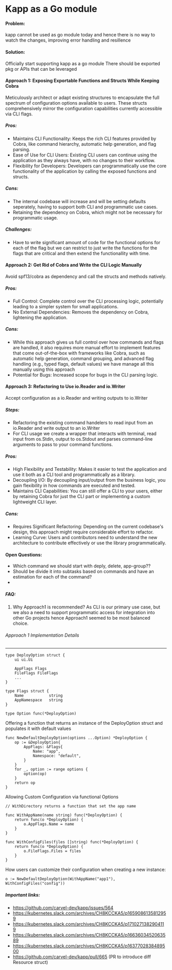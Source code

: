 # Kapp as a Go module

#### Problem: 
kapp cannot be used as go module today and hence there is no way to watch the changes, improving error handling and resillence

#### Solution:
Officially start supporting kapp as a go module There should be exported pkg or APIs that can be leveraged 

#### Approach 1: Exposing Exportable Functions and Structs While Keeping Cobra
Meticulously architect or adapt existing structures to encapsulate the full spectrum of configuration options available to users. These structs comprehensively mirror the configuration capabilities currently accessible via CLI flags.

##### Pros:
- Maintains CLI Functionality: Keeps the rich CLI features provided by Cobra, like command hierarchy, automatic help generation, and flag parsing.
- Ease of Use for CLI Users: Existing CLI users can continue using the application as they always have, with no changes to their workflow.
- Flexibility for Developers: Developers can programmatically use the core functionality of the application by calling the exposed functions and structs.

##### Cons:
- The internal codebase will increase and will be setting defaults seperately, having to support both CLI and programmatic use cases.
- Retaining the dependency on Cobra, which might not be necessary for programmatic usage.

##### Challenges:
- Have to write significant amount of code for the functional options for each of the flag but we can restrict to just write the functions for the flags that are critical and then extend the functionallity with time.


#### Approach 2: Get Rid of Cobra and Write the CLI Logic Manually
Avoid spf13/cobra as dependency and call the structs and methods natively.

##### Pros:
- Full Control: Complete control over the CLI processing logic, potentially leading to a simpler system for small applications.
- No External Dependencies: Removes the dependency on Cobra, lightening the application.

##### Cons:
- While this approach gives us full control over how commands and flags are handled, it also requires more manual effort to implement features that come out-of-the-box with frameworks like Cobra, such as automatic help generation, command grouping, and advanced flag handling (e.g., typed flags, default values) we have manage all this manually using this approach
- Potential for Bugs: Increased scope for bugs in the CLI parsing logic.


#### Approach 3: Refactoring to Use io.Reader and io.Writer
Accept configuration as a io.Reader and writing outputs to io.Writer

##### Steps:
- Refactoring the existing command handelers to read input from an io.Reader and write output to an io.Writer
- For CLI usage we create a wrapper that interacts with terminal, read input from os.Stdin, output to os.Stdout and parses command-line arguments to pass to your command functions.

##### Pros:
- High Flexibility and Testability: Makes it easier to test the application and use it both as a CLI tool and programmatically as a library.
- Decoupling I/O: By decoupling input/output from the business logic, you gain flexibility in how commands are executed and tested.
- Maintains CLI Capabilities: You can still offer a CLI to your users, either by retaining Cobra for just the CLI part or implementing a custom lightweight CLI layer.


##### Cons:
- Requires Significant Refactoring: Depending on the current codebase's design, this approach might require considerable effort to refactor.
- Learning Curve: Users and contributors need to understand the new architecture to contribute effectively or use the library programmatically.

#### Open Questions:
- Which command we should start with deply, delete, app-group??
- Should be divide it into subtasks based on commands and have an estimation for each of the command?
- 


##### FAQ:
1. Why Approach1 is recommended?
As CLI is our primary use case, but we also a need to support programmatic access for integration into other Go projects hence Approach1 seemed to be most balanced choice.


###### Approach 1 Implementation Details

---


```
type DeployOption struct {
    ui ui.Ui
    
    AppFlags Flags
    FileFlags FileFlags
    ...
}

type Flags struct {
    Name           string
	AppNamespace   string
}

type Option func(*DeployOption)
```

Offering a function that returns an instance of the DeployOption struct and populates it with default values

```
func NewDefaultDeployOption(options ...Option) *DeployOption {
    op := &DeployOption{
        AppFlags: &Flags{
            Name: "app",
            Namespace: "default",
        }
    }
    for _, option := range options {
        option(op)
    }
    return op
}
```

Allowing Custom Configuration via functional Options
```
// WithDirectory returns a function that set the app name

func WithAppName(name string) func(*DeployOption) {
    return func(o *DeployOption) {
        o.AppFlags.Name = name
    }
}

func WithConfigFiles(files []string) func(*DeployOption) {
    return func(o *DeployOption) {
        o.FileFlags.Files = files
    }
}
```

How users can customize their configuration when creating a new instance:
```
o := NewDefaultDeployOption(WithAppName("app1"), WithConfigFiles("config"))
```



##### Important links:
- https://github.com/carvel-dev/kapp/issues/564
- https://kubernetes.slack.com/archives/CH8KCCKA5/p1659086135812959
- https://kubernetes.slack.com/archives/CH8KCCKA5/p1710271382904119
- https://kubernetes.slack.com/archives/CH8KCCKA5/p1663603452063589
- https://kubernetes.slack.com/archives/CH8KCCKA5/p1637702838489500 
- https://github.com/carvel-dev/kapp/pull/665 (PR to introduce diff Resource struct)



